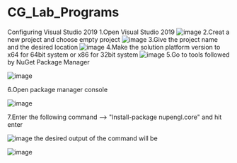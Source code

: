 # CG_Lab_Programs
Configuring Visual Studio 2019
1.Open Visual Studio 2019
![image](https://user-images.githubusercontent.com/27898749/123941308-a840e580-d9b7-11eb-8f44-d332c6c8e456.png)
2.Creat a new project and choose empty project
![image](https://user-images.githubusercontent.com/27898749/123941465-cdcdef00-d9b7-11eb-9d21-e3a972c9c360.png)
3.Give the project name and the desired location
![image](https://user-images.githubusercontent.com/27898749/123941703-08d02280-d9b8-11eb-95d2-66f2ee9cdd05.png)
4.Make the solution platform version to x64 for 64bit system or x86 for 32bit system
![image](https://user-images.githubusercontent.com/27898749/123941945-4af96400-d9b8-11eb-800f-21574041d902.png)
5.Go to tools followed by NuGet Package Manager

![image](https://user-images.githubusercontent.com/27898749/123942169-809e4d00-d9b8-11eb-8212-c30b3f44c484.png)

6.Open package manager console

![image](https://user-images.githubusercontent.com/27898749/123942268-99a6fe00-d9b8-11eb-8b04-e2bb592b40ba.png)

7.Enter the following command --> "Install-package nupengl.core" and hit enter

![image](https://user-images.githubusercontent.com/27898749/123942592-eb4f8880-d9b8-11eb-99a1-49598a603c91.png)
the desired output of the command will be 

![image](https://user-images.githubusercontent.com/27898749/123942672-00c4b280-d9b9-11eb-8afb-2b3e8463aef0.png)
